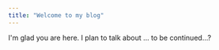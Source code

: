 ```yaml
---
title: "Welcome to my blog"
---
```


I'm glad you are here. I plan to talk about ...
to be continued...?
